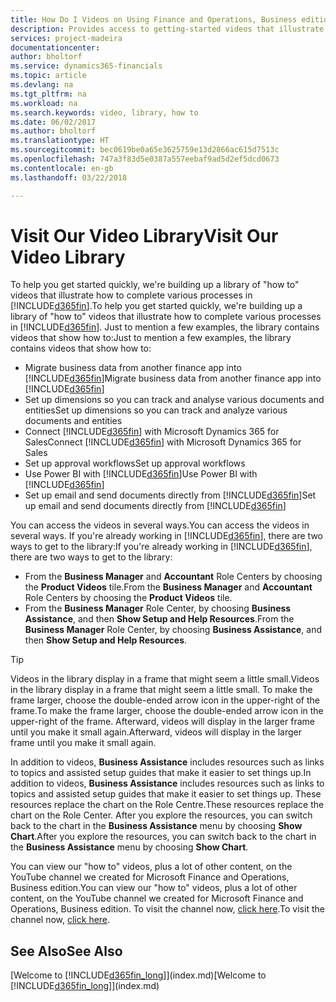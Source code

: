 ```yaml
---
title: How Do I Videos on Using Finance and Operations, Business edition | Microsoft Docs
description: Provides access to getting-started videos that illustrate how to do common tasks.
services: project-madeira
documentationcenter: 
author: bholtorf
ms.service: dynamics365-financials
ms.topic: article
ms.devlang: na
ms.tgt_pltfrm: na
ms.workload: na
ms.search.keywords: video, library, how to
ms.date: 06/02/2017
ms.author: bholtorf
ms.translationtype: HT
ms.sourcegitcommit: bec0619be0a65e3625759e13d2866ac615d7513c
ms.openlocfilehash: 747a3f83d5e0387a557eebaf9ad5d2ef5dcd0673
ms.contentlocale: en-gb
ms.lasthandoff: 03/22/2018

---
```

# <a name="visit-our-video-library"></a><span data-ttu-id="0e6fa-103">Visit Our Video Library</span><span class="sxs-lookup"><span data-stu-id="0e6fa-103">Visit Our Video Library</span></span>
<span data-ttu-id="0e6fa-104">To help you get started quickly, we're building up a library of "how to" videos that illustrate how to complete various processes in [!INCLUDE[d365fin](includes/d365fin_md.md)].</span><span class="sxs-lookup"><span data-stu-id="0e6fa-104">To help you get started quickly, we're building up a library of "how to" videos that illustrate how to complete various processes in [!INCLUDE[d365fin](includes/d365fin_md.md)].</span></span> <span data-ttu-id="0e6fa-105">Just to mention a few examples, the library contains videos that show how to:</span><span class="sxs-lookup"><span data-stu-id="0e6fa-105">Just to mention a few examples, the library contains videos that show how to:</span></span>  

* <span data-ttu-id="0e6fa-106">Migrate business data from another finance app into [!INCLUDE[d365fin](includes/d365fin_md.md)]</span><span class="sxs-lookup"><span data-stu-id="0e6fa-106">Migrate business data from another finance app into [!INCLUDE[d365fin](includes/d365fin_md.md)]</span></span>  
* <span data-ttu-id="0e6fa-107">Set up dimensions so you can track and analyse various documents and entities</span><span class="sxs-lookup"><span data-stu-id="0e6fa-107">Set up dimensions so you can track and analyze various documents and entities</span></span>
* <span data-ttu-id="0e6fa-108">Connect [!INCLUDE[d365fin](includes/d365fin_md.md)] with Microsoft Dynamics 365 for Sales</span><span class="sxs-lookup"><span data-stu-id="0e6fa-108">Connect [!INCLUDE[d365fin](includes/d365fin_md.md)] with Microsoft Dynamics 365 for Sales</span></span>
* <span data-ttu-id="0e6fa-109">Set up approval workflows</span><span class="sxs-lookup"><span data-stu-id="0e6fa-109">Set up approval workflows</span></span>  
* <span data-ttu-id="0e6fa-110">Use Power BI with [!INCLUDE[d365fin](includes/d365fin_md.md)]</span><span class="sxs-lookup"><span data-stu-id="0e6fa-110">Use Power BI with [!INCLUDE[d365fin](includes/d365fin_md.md)]</span></span>  
* <span data-ttu-id="0e6fa-111">Set up email and send documents directly from [!INCLUDE[d365fin](includes/d365fin_md.md)]</span><span class="sxs-lookup"><span data-stu-id="0e6fa-111">Set up email and send documents directly from [!INCLUDE[d365fin](includes/d365fin_md.md)]</span></span>  

<span data-ttu-id="0e6fa-112">You can access the videos in several ways.</span><span class="sxs-lookup"><span data-stu-id="0e6fa-112">You can access the videos in several ways.</span></span> <span data-ttu-id="0e6fa-113">If you're already working in [!INCLUDE[d365fin](includes/d365fin_md.md)], there are two ways to get to the library:</span><span class="sxs-lookup"><span data-stu-id="0e6fa-113">If you're already working in [!INCLUDE[d365fin](includes/d365fin_md.md)], there are two ways to get to the library:</span></span>

* <span data-ttu-id="0e6fa-114">From the **Business Manager** and **Accountant** Role Centers by choosing the **Product Videos** tile.</span><span class="sxs-lookup"><span data-stu-id="0e6fa-114">From the **Business Manager** and **Accountant** Role Centers by choosing the **Product Videos** tile.</span></span>  
* <span data-ttu-id="0e6fa-115">From the **Business Manager** Role Center, by choosing **Business Assistance**, and then **Show Setup and Help Resources**.</span><span class="sxs-lookup"><span data-stu-id="0e6fa-115">From the **Business Manager** Role Center, by choosing **Business Assistance**, and then **Show Setup and Help Resources**.</span></span>  

> [!Tip]  
> <span data-ttu-id="0e6fa-116">Videos in the library display in a frame that might seem a little small.</span><span class="sxs-lookup"><span data-stu-id="0e6fa-116">Videos in the library display in a frame that might seem a little small.</span></span> <span data-ttu-id="0e6fa-117">To make the frame larger, choose the double-ended arrow icon in the upper-right of the frame.</span><span class="sxs-lookup"><span data-stu-id="0e6fa-117">To make the frame larger, choose the double-ended arrow icon in the upper-right of the frame.</span></span> <span data-ttu-id="0e6fa-118">Afterward, videos will display in the larger frame until you make it small again.</span><span class="sxs-lookup"><span data-stu-id="0e6fa-118">Afterward, videos will display in the larger frame until you make it small again.</span></span>  

<span data-ttu-id="0e6fa-119">In addition to videos, **Business Assistance** includes resources such as links to topics and assisted setup guides that make it easier to set things up.</span><span class="sxs-lookup"><span data-stu-id="0e6fa-119">In addition to videos, **Business Assistance** includes resources such as links to topics and assisted setup guides that make it easier to set things up.</span></span> <span data-ttu-id="0e6fa-120">These resources replace the chart on the Role Centre.</span><span class="sxs-lookup"><span data-stu-id="0e6fa-120">These resources replace the chart on the Role Center.</span></span> <span data-ttu-id="0e6fa-121">After you explore the resources, you can switch back to the chart in the **Business Assistance** menu by choosing **Show Chart**.</span><span class="sxs-lookup"><span data-stu-id="0e6fa-121">After you explore the resources, you can switch back to the chart in the **Business Assistance** menu by choosing **Show Chart**.</span></span>  
  
<span data-ttu-id="0e6fa-122">You can view our "how to" videos, plus a lot of other content, on the YouTube channel we created for Microsoft Finance and Operations, Business edition.</span><span class="sxs-lookup"><span data-stu-id="0e6fa-122">You can view our "how to" videos, plus a lot of other content, on the YouTube channel we created for Microsoft Finance and Operations, Business edition.</span></span> <span data-ttu-id="0e6fa-123">To visit the channel now, [click here](https://go.microsoft.com/fwlink/?linkid=851533).</span><span class="sxs-lookup"><span data-stu-id="0e6fa-123">To visit the channel now, [click here](https://go.microsoft.com/fwlink/?linkid=851533).</span></span>

## <a name="see-also"></a><span data-ttu-id="0e6fa-124">See Also</span><span class="sxs-lookup"><span data-stu-id="0e6fa-124">See Also</span></span>
<span data-ttu-id="0e6fa-125">[Welcome to [!INCLUDE[d365fin_long](includes/d365fin_long_md.md)]](index.md)</span><span class="sxs-lookup"><span data-stu-id="0e6fa-125">[Welcome to [!INCLUDE[d365fin_long](includes/d365fin_long_md.md)]](index.md)</span></span>


